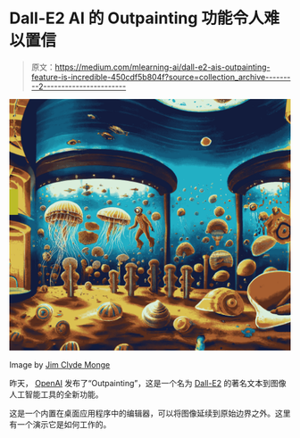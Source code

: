 # Dall-E2 AI 的 Outpainting 功能令人难以置信

> 原文：<https://medium.com/mlearning-ai/dall-e2-ais-outpainting-feature-is-incredible-450cdf5b804f?source=collection_archive---------2----------------------->

![](img/952af80ca250145fdc0f52f801110032.png)

Image by [Jim Clyde Monge](https://medium.com/u/819323b399ac?source=post_page-----450cdf5b804f--------------------------------)

昨天， [OpenAI](https://openai.com/) 发布了“Outpainting”，这是一个名为 [Dall-E2](https://openai.com/dall-e-2/) 的著名文本到图像人工智能工具的全新功能。

这是一个内置在桌面应用程序中的编辑器，可以将图像延续到原始边界之外。这里有一个演示它是如何工作的。
